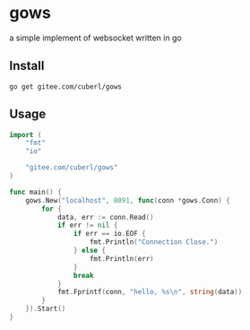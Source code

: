 # gows

a simple implement of websocket written in go

## Install

```
go get gitee.com/cuberl/gows
```

## Usage

```go
import (
	"fmt"
	"io"

	"gitee.com/cuberl/gows"
)

func main() {
	gows.New("localhost", 8091, func(conn *gows.Conn) {
		for {
			data, err := conn.Read()
			if err != nil {
				if err == io.EOF {
					fmt.Println("Connection Close.")
				} else {
					fmt.Println(err)
				}
				break
			}
			fmt.Fprintf(conn, "hello, %s\n", string(data))
		}
	}).Start()
}
```